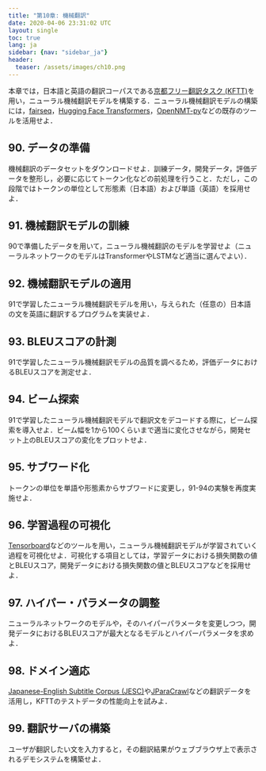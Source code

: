 ```yaml
---
title: "第10章: 機械翻訳"
date: 2020-04-06 23:31:02 UTC
layout: single
toc: true
lang: ja
sidebar: {nav: "sidebar_ja"}
header:
  teaser: /assets/images/ch10.png
---
```


本章では，日本語と英語の翻訳コーパスである[京都フリー翻訳タスク (KFTT)](http://www.phontron.com/kftt/index-ja.html)を用い，ニューラル機械翻訳モデルを構築する．ニューラル機械翻訳モデルの構築には，[fairseq](https://github.com/pytorch/fairseq)，[Hugging Face Transformers](https://github.com/huggingface/transformers)，[OpenNMT-py](https://github.com/OpenNMT/OpenNMT-py)などの既存のツールを活用せよ．

## 90. データの準備

機械翻訳のデータセットをダウンロードせよ．訓練データ，開発データ，評価データを整形し，必要に応じてトークン化などの前処理を行うこと．ただし，この段階ではトークンの単位として形態素（日本語）および単語（英語）を採用せよ．

## 91. 機械翻訳モデルの訓練

90で準備したデータを用いて，ニューラル機械翻訳のモデルを学習せよ（ニューラルネットワークのモデルはTransformerやLSTMなど適当に選んでよい）．

## 92. 機械翻訳モデルの適用

91で学習したニューラル機械翻訳モデルを用い，与えられた（任意の）日本語の文を英語に翻訳するプログラムを実装せよ．

## 93. BLEUスコアの計測

91で学習したニューラル機械翻訳モデルの品質を調べるため，評価データにおけるBLEUスコアを測定せよ．

## 94. ビーム探索

91で学習したニューラル機械翻訳モデルで翻訳文をデコードする際に，ビーム探索を導入せよ．ビーム幅を1から100くらいまで適当に変化させながら，開発セット上のBLEUスコアの変化をプロットせよ．

## 95. サブワード化

トークンの単位を単語や形態素からサブワードに変更し，91-94の実験を再度実施せよ．

## 96. 学習過程の可視化

[Tensorboard](https://www.tensorflow.org/tensorboard)などのツールを用い，ニューラル機械翻訳モデルが学習されていく過程を可視化せよ．可視化する項目としては，学習データにおける損失関数の値とBLEUスコア，開発データにおける損失関数の値とBLEUスコアなどを採用せよ．

## 97. ハイパー・パラメータの調整

ニューラルネットワークのモデルや，そのハイパーパラメータを変更しつつ，開発データにおけるBLEUスコアが最大となるモデルとハイパーパラメータを求めよ．

## 98. ドメイン適応

[Japanese-English Subtitle Corpus (JESC)](https://nlp.stanford.edu/projects/jesc/index_ja.html)や[JParaCrawl](http://www.kecl.ntt.co.jp/icl/lirg/jparacrawl/)などの翻訳データを活用し，KFTTのテストデータの性能向上を試みよ．

## 99. 翻訳サーバの構築

ユーザが翻訳したい文を入力すると，その翻訳結果がウェブブラウザ上で表示されるデモシステムを構築せよ．
